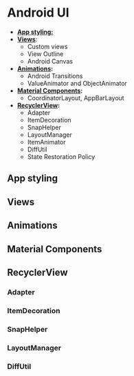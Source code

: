 # Android UI
- [**App styling:**](#app-styling)
- **[Views](#views)**:
  - Custom views
  - View Outline
  - Android Canvas
- **[Animations](#animations):**
  - Android Transitions
  - ValueAnimator and ObjectAnimator
- **[Material Components](#material-components):**
  - CoordinatorLayout, AppBarLayout
- **[RecyclerView](#recyclerview):**
  - Adapter
  - ItemDecoration
  - SnapHelper
  - LayoutManager
  - ItemAnimator
  - DiffUtil
  - State Restoration Policy
  
## App styling

## Views

## Animations

## Material Components

## RecyclerView

### Adapter

### ItemDecoration

### SnapHelper

### LayoutManager

### DiffUtil
